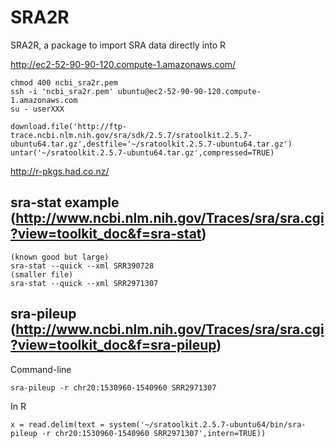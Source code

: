 # SRA2R
SRA2R, a package to import SRA data directly into R

http://ec2-52-90-90-120.compute-1.amazonaws.com/

```
chmod 400 ncbi_sra2r.pem
ssh -i 'ncbi_sra2r.pem' ubuntu@ec2-52-90-90-120.compute-1.amazonaws.com
su - userXXX
```

```
download.file('http://ftp-trace.ncbi.nlm.nih.gov/sra/sdk/2.5.7/sratoolkit.2.5.7-ubuntu64.tar.gz',destfile='~/sratoolkit.2.5.7-ubuntu64.tar.gz')
untar('~/sratoolkit.2.5.7-ubuntu64.tar.gz',compressed=TRUE)
```

http://r-pkgs.had.co.nz/

## sra-stat example (http://www.ncbi.nlm.nih.gov/Traces/sra/sra.cgi?view=toolkit_doc&f=sra-stat)

```
(known good but large)
sra-stat --quick --xml SRR390728
(smaller file)
sra-stat --quick --xml SRR2971307
```

## sra-pileup (http://www.ncbi.nlm.nih.gov/Traces/sra/sra.cgi?view=toolkit_doc&f=sra-pileup)

Command-line

```
sra-pileup -r chr20:1530960-1540960 SRR2971307
```

In R

```
x = read.delim(text = system('~/sratoolkit.2.5.7-ubuntu64/bin/sra-pileup -r chr20:1530960-1540960 SRR2971307',intern=TRUE))
```

